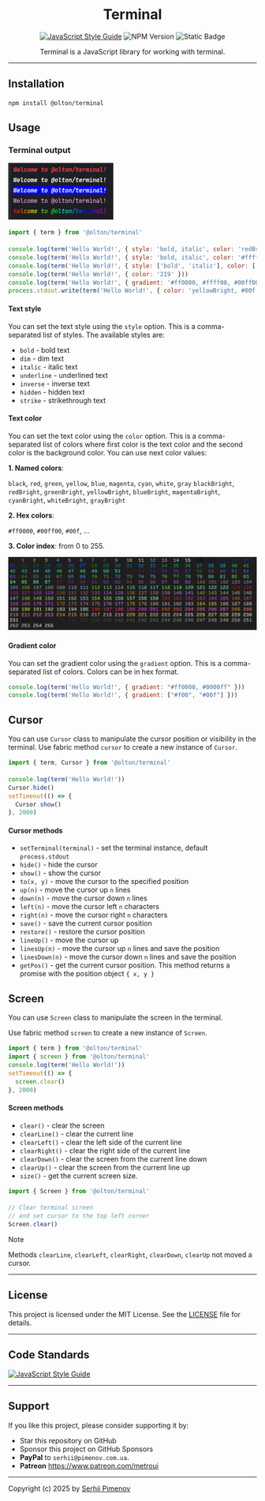 <div align="center">

# Terminal

[![JavaScript Style Guide](https://img.shields.io/badge/code_style-standard-brightgreen.svg)](https://standardjs.com)
![NPM Version](https://img.shields.io/npm/v/%40olton%2Fterminal)
![Static Badge](https://img.shields.io/badge/dependencies-none-green)

Terminal is a JavaScript library for working with terminal.

</div>

---

## Installation

```bash
npm install @olton/terminal
```

## Usage

### Terminal output

![img.png](output.png)

```javascript
import { term } from '@olton/terminal'

console.log(term('Hello World!', { style: 'bold, italic', color: 'redBright' }))
console.log(term('Hello World!', { style: 'bold, italic', color: '#ffffff' }))
console.log(term('Hello World!', { style: ['bold', 'italic'], color: ['#ffffff', '#00f'] }))
console.log(term('Hello World!', { color: '219' }))
console.log(term('Hello World!', { gradient: '#ff0000, #ffff00, #00ff00, #00ffff, #0000ff, #ff00ff' }))
process.stdout.write(term('Hello World!', { color: 'yellowBright, #00f' }) + '\n')
```

#### Text style

You can set the text style using the `style` option. This is a comma-separated list of styles. The available styles are:
- `bold` - bold text
- `dim` - dim text
- `italic` - italic text
- `underline` - underlined text
- `inverse` - inverse text
- `hidden` - hidden text
- `strike` - strikethrough text

#### Text color
You can set the text color using the `color` option. This is a comma-separated list of colors where first color is the text color and the second color is the background color. You can use next color values:

**1. Named colors**:

`black`, `red`, `green`, `yellow`, `blue`, `magenta`, `cyan`, `white`, `gray`
`blackBright`, `redBright`, `greenBright`, `yellowBright`, `blueBright`, `magentaBright`, `cyanBright`, `whiteBright`, `grayBright`

**2. Hex colors**: 

`#ff0000`, `#00ff00`, `#00f`, ...

**3. Color index**: from 0 to 255.

![](colors-indexes.png)

#### Gradient color
You can set the gradient color using the `gradient` option. 
This is a comma-separated list of colors.
Colors can be in hex format.

```javascript
console.log(term('Hello World!', { gradient: "#ff0000, #0000ff" }))
console.log(term('Hello World!', { gradient: ["#f00", "#00f"] }))
```

## Cursor

You can use `Cursor` class to manipulate the cursor position or visibility in the terminal.
Use fabric method `cursor` to create a new instance of `Cursor`.

```javascript
import { term, Cursor } from '@olton/terminal'

console.log(term('Hello World!'))
Cursor.hide()
setTimeout(() => {
  Cursor.show()
}, 2000)
```

#### Cursor methods
- `setTerminal(terminal)` - set the terminal instance, default `process.stdout`
- `hide()` - hide the cursor
- `show()` - show the cursor
- `to(x, y)` - move the cursor to the specified position
- `up(n)` - move the cursor up `n` lines
- `down(n)` - move the cursor down `n` lines
- `left(n)` - move the cursor left `n` characters
- `right(n)` - move the cursor right `n` characters
- `save()` - save the current cursor position
- `restore()` - restore the cursor position
- `lineUp()` - move the cursor up 
- `linesUp(n)` - move the cursor up `n` lines and save the position
- `linesDown(n)` - move the cursor down `n` lines and save the position
- `getPos()` - get the current cursor position. This method returns a promise with the position object `{ x, y }`

## Screen

You can use `Screen` class to manipulate the screen in the terminal.

Use fabric method `screen` to create a new instance of `Screen`.

```javascript
import { term } from '@olton/terminal'
import { screen } from '@olton/terminal'
console.log(term('Hello World!'))
setTimeout(() => {
  screen.clear()
}, 2000)
```

#### Screen methods
- `clear()` - clear the screen
- `clearLine()` - clear the current line
- `clearLeft()` - clear the left side of the current line
- `clearRight()` - clear the right side of the current line
- `clearDown()` - clear the screen from the current line down
- `clearUp()` - clear the screen from the current line up
- `size()` - get the current screen size.

```js
import { Screen } from '@olton/terminal'

// Clear terminal screen 
// and set cursor to the top left corner
Screen.clear()
```

> [!NOTE]
> Methods `clearLine`, `clearLeft`, `clearRight`, `clearDown`, `clearUp` not moved a cursor.

---
## License

This project is licensed under the MIT License. See the [LICENSE](LICENSE) file for details.

---
## Code Standards

[![JavaScript Style Guide](https://cdn.rawgit.com/standard/standard/master/badge.svg)](https://github.com/standard/standard)

---

## Support

If you like this project, please consider supporting it by:

+ Star this repository on GitHub
+ Sponsor this project on GitHub Sponsors
+ **PayPal** to `serhii@pimenov.com.ua`.
+ **Patreon** https://www.patreon.com/metroui

---

Copyright (c) 2025 by [Serhii Pimenov](https://pimenov.com.ua)
